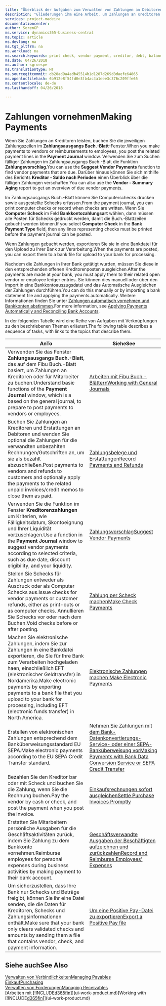 ```yaml
---
title: "Überblick der Aufgaben zum Verwalten von Zahlungen an Debitoren | Microsoft Docs"
description: "Gliederungen ihm eine Arbeit, um Zahlungen an Kreditoren oder zu den Gläubigern, einschließlich Buchungszahlungszeilen und das Anzeigen einer Übersicht über den fälligen Saldo zu verwalten."
services: project-madeira
documentationcenter: 
author: SorenGP
ms.service: dynamics365-business-central
ms.topic: article
ms.devlang: na
ms.tgt_pltfrm: na
ms.workload: na
ms.search.keywords: print check, vendor payment, creditor, debt, balance due, AP
ms.date: 04/26/2018
ms.author: sgroespe
ms.translationtype: HT
ms.sourcegitcommit: db28ad9a4adb45514b1d1287d269d8daefe64865
ms.openlocfilehash: 6b912e8f54fd0e3fb4ac4a1eee3c376c209ffe65
ms.contentlocale: de-de
ms.lasthandoff: 04/26/2018

---
```

# <a name="making-payments"></a><span data-ttu-id="8c8ab-103">Zahlungen vornehmen</span><span class="sxs-lookup"><span data-stu-id="8c8ab-103">Making Payments</span></span>
<span data-ttu-id="8c8ab-104">Wenn Sie Zahlungen an Kreditoren leisten, buchen Sie die jeweiligen Zahlungszeilen im **Zahlungsausgangs Buch.-Blatt**-Fenster.</span><span class="sxs-lookup"><span data-stu-id="8c8ab-104">When you make payments to vendors or reimbursements to employees, you post the related payment lines in the **Payment Journal** window.</span></span> <span data-ttu-id="8c8ab-105">Verwenden Sie zum Suchen fälliger Zahlungen im Zahlungsausgangs Buch.-Blatt die Funktion **Zahlungsvorschlag**.</span><span class="sxs-lookup"><span data-stu-id="8c8ab-105">You can use the **Suggest Vendor Payments** function to find vendor payments that are due.</span></span> <span data-ttu-id="8c8ab-106">Darüber hinaus können Sie sich mithilfe des Berichts **Kreditor - Saldo nach Perioden** einen Überblick über die fälligen Zahlungen verschaffen.</span><span class="sxs-lookup"><span data-stu-id="8c8ab-106">You can also use the **Vendor - Summary Aging** report to get an overview of due vendor payments.</span></span>

<span data-ttu-id="8c8ab-107">Im Zahlungsausgangs Buch.-Blatt können Sie Computerschecks drucken sowie ausgestellte Schecks erfassen.</span><span class="sxs-lookup"><span data-stu-id="8c8ab-107">From the payment journal, you can print computer checks or record when checks are written.</span></span> <span data-ttu-id="8c8ab-108">Wenn Sie **Computer Scheck** im Feld **Bankkontozahlungsart** wählen, dann müssen alle Posten für Schecks gedruckt werden, damit die Buch.-Blattzeilen gebucht werden können.</span><span class="sxs-lookup"><span data-stu-id="8c8ab-108">If you select **Computer Check** in the **Bank Payment Type** field, then any lines representing checks must be printed before the payment journal can be posted.</span></span>

<span data-ttu-id="8c8ab-109">Wenn Zahlungen gebucht werden, exportieren Sie sie in eine Bankdatei für den Upload zu Ihrer Bank zur Verarbeitung.</span><span class="sxs-lookup"><span data-stu-id="8c8ab-109">When the payments are posted, you can export them to a bank file for upload to your bank for processing.</span></span>

<span data-ttu-id="8c8ab-110">Nachdem die Zahlungen in Ihrer Bank getätigt wurden, müssen Sie diese in den entsprechenden offenen Kreditorenposten ausgleichen.</span><span class="sxs-lookup"><span data-stu-id="8c8ab-110">After the payments are made at your bank, you must apply them to their related open vendor or employee ledger entries.</span></span> <span data-ttu-id="8c8ab-111">Sie können dies manuell oder über den Import in eine Bankkontoauszugsdatei und das Automatische Ausgleichen der Zahlungen durchführen.</span><span class="sxs-lookup"><span data-stu-id="8c8ab-111">You can do this manually or by importing a bank statement file and applying the payments automatically.</span></span> <span data-ttu-id="8c8ab-112">Weitere Informationen finden Sie unter [Zahlungen automatisch vornehmen und Bankkonten abstimmen](receivables-apply-payments-auto-reconcile-bank-accounts.md).</span><span class="sxs-lookup"><span data-stu-id="8c8ab-112">For more information, see [Applying Payments Automatically and Reconciling Bank Accounts](receivables-apply-payments-auto-reconcile-bank-accounts.md).</span></span>

<span data-ttu-id="8c8ab-113">In der folgenden Tabelle wird eine Reihe von Aufgaben mit Verknüpfungen zu den beschriebenen Themen erläutert.</span><span class="sxs-lookup"><span data-stu-id="8c8ab-113">The following table describes a sequence of tasks, with links to the topics that describe them.</span></span>

| <span data-ttu-id="8c8ab-114">An</span><span class="sxs-lookup"><span data-stu-id="8c8ab-114">To</span></span> | <span data-ttu-id="8c8ab-115">Siehe</span><span class="sxs-lookup"><span data-stu-id="8c8ab-115">See</span></span> |
| --- | --- |
|<span data-ttu-id="8c8ab-116">Verwenden Sie das Fenster **Zahlungsausgangs Buch.-Blatt**, das auf dem Fibu Buch.-Blatt basiert, um Zahlungen an Kreditoren oder für Mitarbeiter zu buchen.</span><span class="sxs-lookup"><span data-stu-id="8c8ab-116">Understand basic functions of the **Payment Journal** window, which is a based on the general journal, to prepare to post payments to vendors or employees.</span></span>|[<span data-ttu-id="8c8ab-117">Arbeiten mit Fibu Buch.-Blättern</span><span class="sxs-lookup"><span data-stu-id="8c8ab-117">Working with General Journals</span></span>](ui-work-general-journals.md)|
|<span data-ttu-id="8c8ab-118">Buchen Sie Zahlungen an Kreditoren und Erstattungen an Debitoren und wenden Sie optional die Zahlungen für die verwandten unbezahlten Rechnungen/Gutschriften an, um sie als bezahlt abzuschließen.</span><span class="sxs-lookup"><span data-stu-id="8c8ab-118">Post payments to vendors and refunds to customers and optionally apply the payments to the related unpaid invoices/credit memos to close them as paid.</span></span>|[<span data-ttu-id="8c8ab-119">Zahlungsbelege und Erstattungen</span><span class="sxs-lookup"><span data-stu-id="8c8ab-119">Record Payments and Refunds</span></span>](payables-how-post-payments-refunds.md)|
| <span data-ttu-id="8c8ab-120">Verwenden Sie die Funktion im Fenster **Kreditorenzahlungen** um Kriterien, wie Fälligkeitsdatum, Skontoeignung und Ihrer Liquidität vorzuschlagen.</span><span class="sxs-lookup"><span data-stu-id="8c8ab-120">Use a function in the **Payment Journal** window to suggest vendor payments according to selected criteria, such as due date, discount eligibility, and your liquidity.</span></span> |[<span data-ttu-id="8c8ab-121">Zahlungsvorschlag</span><span class="sxs-lookup"><span data-stu-id="8c8ab-121">Suggest Vendor Payments</span></span>](payables-how-suggest-vendor-payments.md) |
| <span data-ttu-id="8c8ab-122">Stellen Sie Schecks für Zahlungen entweder als Ausdruck oder als Computer Schecks aus.</span><span class="sxs-lookup"><span data-stu-id="8c8ab-122">Issue checks for vendor payments or customer refunds, either as print-outs or as computer checks.</span></span> <span data-ttu-id="8c8ab-123">Annullieren Sie Schecks vor oder nach dem Buchen.</span><span class="sxs-lookup"><span data-stu-id="8c8ab-123">Void checks before or after posting.</span></span> |[<span data-ttu-id="8c8ab-124">Zahlung per Scheck machen</span><span class="sxs-lookup"><span data-stu-id="8c8ab-124">Make Check Payments</span></span>](payables-how-work-checks.md) |
|<span data-ttu-id="8c8ab-125">Machen Sie elektronische Zahlungen, indem Sie  zur Zahlungen in eine Bankdatei exportieren, die Sie für Ihre Bank zum Verarbeiten hochgeladen haen, einschließlich EFT (elektronischer Geldtransfer) in Nordamerika.</span><span class="sxs-lookup"><span data-stu-id="8c8ab-125">Make electronic payments by exporting payments to a bank file that you upload to your bank for processing, including EFT (electronic funds transfer) in North America.</span></span> |[<span data-ttu-id="8c8ab-126">Elektronische Zahlungen machen </span><span class="sxs-lookup"><span data-stu-id="8c8ab-126">Make Electronic Payments</span></span>](payables-how-export-payments-bank-file.md)|
|<span data-ttu-id="8c8ab-127">Erstellen von elektronischen Zahlungen entsprechend dem Banküberweisungsstandard EU SEPA.</span><span class="sxs-lookup"><span data-stu-id="8c8ab-127">Make electronic payments according to the EU SEPA Credit Transfer standard.</span></span>|[<span data-ttu-id="8c8ab-128">Nehmen Sie Zahlungen mit dem Bank-Datenkonvertierungs-Service- oder einer SEPA-Banküberweisung vor</span><span class="sxs-lookup"><span data-stu-id="8c8ab-128">Making Payments with Bank Data Conversion Service or SEPA Credit Transfer</span></span>](finance-make-payments-with-bank-data-conversion-service-or-sepa-credit-transfer.md)|
| <span data-ttu-id="8c8ab-129">Bezahlen Sie den Kreditor bar oder mit Scheck und buchen Sie die Zahlung, wenn Sie die Rechnung buchen.</span><span class="sxs-lookup"><span data-stu-id="8c8ab-129">Pay the vendor by cash or check, and post the payment when you post the invoice.</span></span> |[<span data-ttu-id="8c8ab-130">Einkaufsrechnungen sofort ausgleichen</span><span class="sxs-lookup"><span data-stu-id="8c8ab-130">Settle Purchase Invoices Promptly</span></span>](finance-how-to-settle-purchase-invoices-promptly.md) |
|<span data-ttu-id="8c8ab-131">Erstatten Sie Mitarbeitern persönliche Ausgaben für die Geschäftsaktivitäten zurück, indem Sie Zahlung zu dem Bankkonto vornehmen.</span><span class="sxs-lookup"><span data-stu-id="8c8ab-131">Reimburse employees for personal expenses during business activities by making payment to their bank account.</span></span>|[<span data-ttu-id="8c8ab-132">Geschäftsverwandte Ausgaben der Beschäftigten aufzeichnen und zurückzahlen</span><span class="sxs-lookup"><span data-stu-id="8c8ab-132">Record and Reimburse Employees' Expenses</span></span>](finance-how-record-reimburse-employee-expenses.md)|
| <span data-ttu-id="8c8ab-133">Um sicherzustellen, dass Ihre Bank nur Schecks und Beträge freigibt, können Sie ihr eine Datei senden, die die Daten für Kreditoren, Schecks und Zahlungsinformationen enthält.</span><span class="sxs-lookup"><span data-stu-id="8c8ab-133">Make sure that your bank only clears validated checks and amounts by sending them a file that contains vendor, check, and payment information.</span></span> |[<span data-ttu-id="8c8ab-134">Um eine Positive Pay-Datei zu exportieren</span><span class="sxs-lookup"><span data-stu-id="8c8ab-134">Export a Positive Pay file</span></span>](finance-how-positive-pay.md) |

## <a name="see-also"></a><span data-ttu-id="8c8ab-135">Siehe auch</span><span class="sxs-lookup"><span data-stu-id="8c8ab-135">See Also</span></span>
[<span data-ttu-id="8c8ab-136">Verwalten von Verbindlichkeiten</span><span class="sxs-lookup"><span data-stu-id="8c8ab-136">Managing Payables</span></span>](payables-manage-payables.md)  
[<span data-ttu-id="8c8ab-137">Einkauf</span><span class="sxs-lookup"><span data-stu-id="8c8ab-137">Purchasing</span></span>](purchasing-manage-purchasing.md)  
[<span data-ttu-id="8c8ab-138">Verwalten von Forderungen</span><span class="sxs-lookup"><span data-stu-id="8c8ab-138">Managing Receivables</span></span>](receivables-manage-receivables.md)  
<span data-ttu-id="8c8ab-139">[Arbeiten mit [!INCLUDE[d365fin](includes/d365fin_md.md)]](ui-work-product.md)</span><span class="sxs-lookup"><span data-stu-id="8c8ab-139">[Working with [!INCLUDE[d365fin](includes/d365fin_md.md)]](ui-work-product.md)</span></span>  

